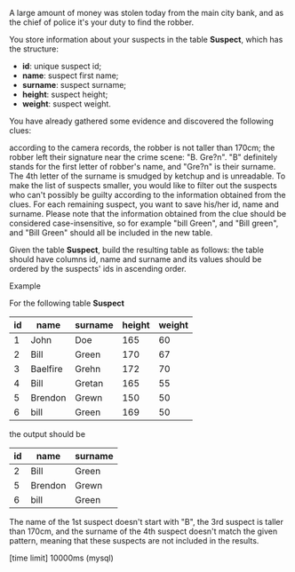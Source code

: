 A large amount of money was stolen today from the main city bank, and as the chief of police it's your duty to find the robber.

You store information about your suspects in the table __Suspect__, which has the structure:

* **id**: unique suspect id;
* **name**: suspect first name;
* **surname**: suspect surname;
* **height**: suspect height;
* **weight**: suspect weight.

You have already gathered some evidence and discovered the following clues:

according to the camera records, the robber is not taller than 170cm;
the robber left their signature near the crime scene: "B. Gre?n". "B" definitely stands for the first letter of robber's name, and "Gre?n" is their surname. The 4th letter of the surname is smudged by ketchup and is unreadable.
To make the list of suspects smaller, you would like to filter out the suspects who can't possibly be guilty according to the information obtained from the clues. For each remaining suspect, you want to save his/her id, name and surname. Please note that the information obtained from the clue should be considered case-insensitive, so for example "bill Green", and "Bill green", and "Bill Green" should all be included in the new table.

Given the table __Suspect__, build the resulting table as follows: the table should have columns id, name and surname and its values should be ordered by the suspects' ids in ascending order.

Example

For the following table __Suspect__

|id|	name|	surname|	height|	weight|
|---|---|---|---|---|
|1|	John|	Doe	|165|	60|
|2|	Bill|	Green	|170	|67|
|3|	Baelfire|	Grehn|	172	|70|
|4|	Bill	|Gretan	|165|	55|
|5|	Brendon	|Grewn|	150	|50|
|6|	bill	|Green|	169	|50|

the output should be

|id|	name|	surname|
|---|---|---|
|2|	Bill|	Green|
|5|	Brendon|	Grewn|
|6|	bill|	Green|

The name of the 1st suspect doesn't start with "B", the 3rd suspect is taller than 170cm, and the surname of the 4th suspect doesn't match the given pattern, meaning that these suspects are not included in the results.

[time limit] 10000ms (mysql)
